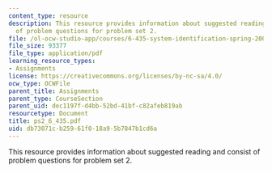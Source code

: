 ```yaml
---
content_type: resource
description: This resource provides information about suggested reading and consist
  of problem questions for problem set 2.
file: /ol-ocw-studio-app/courses/6-435-system-identification-spring-2005/db73071cb25961f018a95b7847b1cd6a_ps2_6_435.pdf
file_size: 93377
file_type: application/pdf
learning_resource_types:
- Assignments
license: https://creativecommons.org/licenses/by-nc-sa/4.0/
ocw_type: OCWFile
parent_title: Assignments
parent_type: CourseSection
parent_uid: dec1197f-d4bb-52bd-41bf-c82afeb819ab
resourcetype: Document
title: ps2_6_435.pdf
uid: db73071c-b259-61f0-18a9-5b7847b1cd6a
---
```

This resource provides information about suggested reading and consist of problem questions for problem set 2.